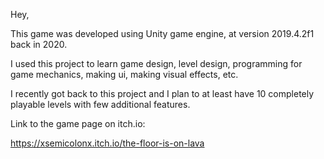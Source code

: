 Hey,

This game was developed using Unity game engine, at version 2019.4.2f1 back in 2020.

I used this project to learn game design, level design, programming for game mechanics, making ui, making visual effects, etc.

I recently got back to this project and I plan to at least have 10 completely playable levels with few additional features.

Link to the game page on itch.io:

https://xsemicolonx.itch.io/the-floor-is-on-lava
